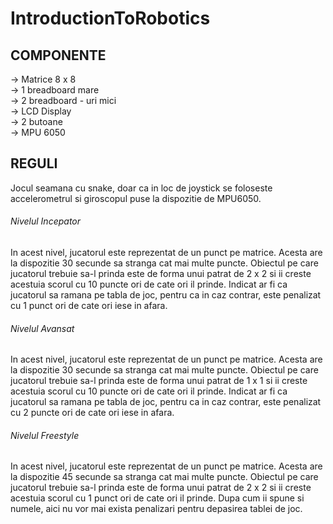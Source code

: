 # IntroductionToRobotics

## COMPONENTE

→ Matrice 8 x 8 </br>
→ 1 breadboard mare </br>
→ 2 breadboard - uri mici </br>
→ LCD Display </br>
→ 2 butoane </br>
→ MPU 6050 </br>

## REGULI

Jocul seamana cu snake, doar ca in loc de joystick se foloseste accelerometrul si giroscopul puse la dispozitie de MPU6050.

###### Nivelul Incepator

In acest nivel, jucatorul este reprezentat de un punct pe matrice. Acesta are la dispozitie 30 secunde sa stranga cat mai multe puncte. Obiectul pe care jucatorul trebuie sa-l prinda este de forma unui patrat de 2 x 2 si ii creste acestuia scorul cu 10 puncte ori de cate ori il prinde. Indicat ar fi ca jucatorul sa ramana pe tabla de joc, pentru ca in caz contrar, este penalizat cu 1 punct ori de cate ori iese in afara.

###### Nivelul Avansat

In acest nivel, jucatorul este reprezentat de un punct pe matrice. Acesta are la dispozitie 30 secunde sa stranga cat mai multe puncte. Obiectul pe care jucatorul trebuie sa-l prinda este de forma unui patrat de 1 x 1 si ii creste acestuia scorul cu 10 puncte ori de cate ori il prinde. Indicat ar fi ca jucatorul sa ramana pe tabla de joc, pentru ca in caz contrar, este penalizat cu 2 puncte ori de cate ori iese in afara.

###### Nivelul Freestyle

In acest nivel, jucatorul este reprezentat de un punct pe matrice. Acesta are la dispozitie 45 secunde sa stranga cat mai multe puncte. Obiectul pe care jucatorul trebuie sa-l prinda este de forma unui patrat de 2 x 2 si ii creste acestuia scorul cu 1 punct ori de cate ori il prinde. Dupa cum ii spune si numele, aici nu vor mai exista penalizari pentru depasirea tablei de joc.
